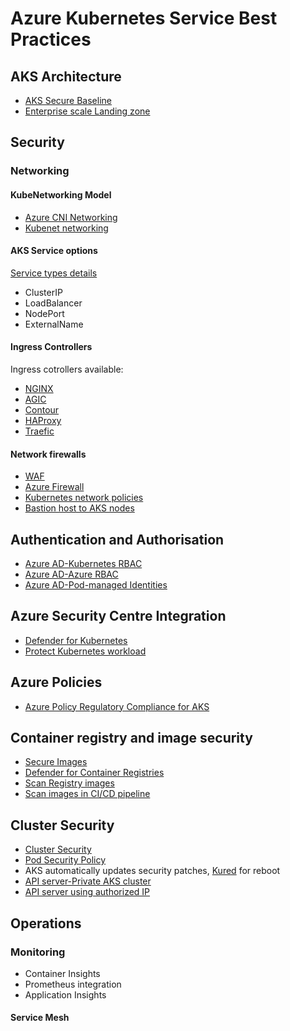 # Azure Kubernetes Service Best Practices

## AKS Architecture
- [AKS Secure Baseline](https://github.com/mspnp/aks-secure-baseline)
- [Enterprise scale Landing zone](https://docs.microsoft.com/en-us/azure/cloud-adoption-framework/scenarios/aks/enterprise-scale-landing-zone)

## Security

### Networking
####  KubeNetworking Model
 - [Azure CNI Networking](https://docs.microsoft.com/en-us/azure/aks/configure-kubenet)
 - [Kubenet networking](https://docs.microsoft.com/en-us/azure/aks/configure-azure-cni)

#### AKS Service options
[Service types details](https://docs.microsoft.com/en-us/azure/aks/concepts-network#services)
- ClusterIP
- LoadBalancer
- NodePort
- ExternalName

#### Ingress Controllers
Ingress cotrollers available:
 - [NGINX](https://www.nginx.com/products/nginx-ingress-controller)
 - [AGIC](https://docs.microsoft.com/en-us/azure/application-gateway/ingress-controller-overview)
 - [Contour](https://github.com/projectcontour/contour)
 - [HAProxy](https://www.haproxy.org/)
 - [Traefic](https://github.com/traefik/traefik)

#### Network firewalls
- [WAF](https://docs.microsoft.com/en-us/azure/aks/operator-best-practices-network#secure-traffic-with-a-web-application-firewall-waf)
- [Azure Firewall](https://docs.microsoft.com/en-us/azure/firewall/protect-azure-kubernetes-service)
- [Kubernetes network policies](https://docs.microsoft.com/en-us/azure/aks/operator-best-practices-network#control-traffic-flow-with-network-policies)
- [Bastion host to AKS nodes](https://docs.microsoft.com/en-us/azure/aks/operator-best-practices-network#securely-connect-to-nodes-through-a-bastion-host)

## Authentication and Authorisation
- [Azure AD-Kubernetes RBAC](https://docs.microsoft.com/en-us/azure/aks/operator-best-practices-identity#use-kubernetes-role-based-access-control-kubernetes-rbac)
- [Azure AD-Azure RBAC](https://docs.microsoft.com/en-us/azure/aks/operator-best-practices-identity#use-azure-rbac)
- [Azure AD-Pod-managed Identities](https://docs.microsoft.com/en-us/azure/aks/operator-best-practices-identity#use-pod-managed-identities)

## Azure Security Centre Integration
- [Defender for Kubernetes](https://docs.microsoft.com/en-us/azure/security-center/defender-for-kubernetes-introduction)
- [Protect Kubernetes workload](https://docs.microsoft.com/en-us/azure/security-center/kubernetes-workload-protections#availability)

## Azure Policies
- [Azure Policy Regulatory Compliance for AKS](https://docs.microsoft.com/en-us/azure/aks/security-controls-policy)

## Container registry and image security
- [Secure Images](https://docs.microsoft.com/en-us/azure/aks/operator-best-practices-container-image-management)
- [Defender for Container Registries](https://docs.microsoft.com/en-us/azure/security-center/defender-for-container-registries-introduction)
- [Scan Registry images](https://docs.microsoft.com/en-us/azure/security-center/defender-for-container-registries-usage)
- [Scan images in CI/CD pipeline](https://docs.microsoft.com/en-us/azure/security-center/defender-for-container-registries-cicd)

## Cluster Security
- [Cluster Security](https://docs.microsoft.com/en-us/azure/aks/operator-best-practices-cluster-security)
- [Pod Security Policy](https://docs.microsoft.com/en-us/azure/aks/use-pod-security-policies)
- AKS automatically updates security patches, [Kured](https://github.com/weaveworks/kured) for reboot
- [API server-Private AKS cluster](https://docs.microsoft.com/en-us/azure/aks/private-clusters)
- [API server using authorized IP](https://docs.microsoft.com/en-us/azure/aks/api-server-authorized-ip-ranges)


## Operations
### Monitoring
- Container Insights
- Prometheus integration
- Application Insights
#### Service Mesh
